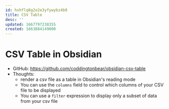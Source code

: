 ```yaml
---
id: hxhflq8g2o2e3yfywybz4b0
title: CSV Table
desc: ''
updated: 1667797238355
created: 1663884149000
---
```

# CSV Table in Obsidian

- GitHub: https://github.com/coddingtonbear/obsidian-csv-table
- Thoughts:
    - render a csv file as a table in Obsidian's reading mode
    - You can use the `columns` field to control which columns of your CSV file to be displayed
    - You can use a `filter` expression to display only a subset of data from your csv file